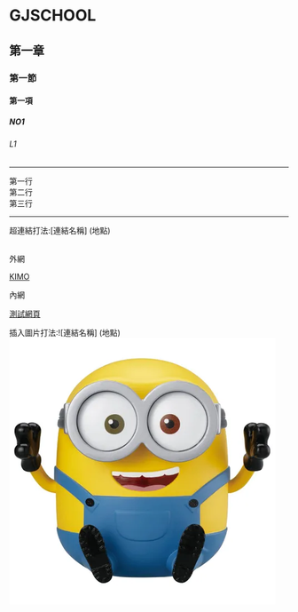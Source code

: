 # GJSCHOOL
## 第一章
### 第一節
#### 第一項
##### NO1
###### L1
<hr>
第一行<br>
第二行<br>
第三行<br>
<hr>
超連結打法:[連結名稱] (地點)<br><br>

外網<br>

[KIMO](http://tw.yahoo.com)

內網<br>

[測試網頁](pic/BOB.webp)

插入圖片打法:![連結名稱] (地點)<br>
![BOB](pic/BOB.webp)
